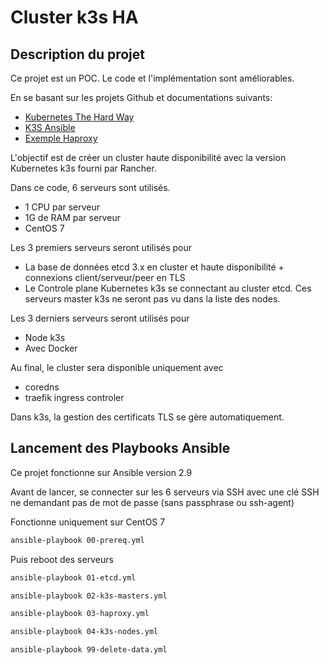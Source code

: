 # Cluster k3s HA

## Description du projet

Ce projet est un POC. Le code et l'implémentation sont améliorables.

En se basant sur les projets Github et documentations suivants:

* [Kubernetes The Hard Way](https://github.com/kelseyhightower/kubernetes-the-hard-way)
* [K3S Ansible](https://github.com/rancher/k3s-ansible)
* [Exemple Haproxy](https://gitlab.com/xavki/presentations-kubernetes/-/tree/master/37-kubspray-haproxy)

L'objectif est de créer un cluster haute disponibilité avec la version Kubernetes k3s fourni par Rancher.

Dans ce code, 6 serveurs sont utilisés.

* 1 CPU par serveur
* 1G de RAM par serveur
* CentOS 7

Les 3 premiers serveurs seront utilisés pour

* La base de données etcd 3.x en cluster et haute disponibilité + connexions client/serveur/peer en TLS
* Le Controle plane Kubernetes k3s se connectant au cluster etcd. Ces serveurs master k3s ne seront pas vu dans la liste des nodes.

Les 3 derniers serveurs seront utilisés pour

* Node k3s
* Avec Docker

Au final, le cluster sera disponible uniquement avec

* coredns
* traefik ingress controler

Dans k3s, la gestion des certificats TLS se gère automatiquement.

## Lancement des Playbooks Ansible

Ce projet fonctionne sur Ansible version 2.9

Avant de lancer, se connecter sur les 6 serveurs via SSH avec une clé SSH ne demandant pas de mot de passe (sans passphrase ou ssh-agent)

Fonctionne uniquement sur CentOS 7

```bash
ansible-playbook 00-prereq.yml
```

Puis reboot des serveurs

```bash
ansible-playbook 01-etcd.yml
```

```bash
ansible-playbook 02-k3s-masters.yml
```

```bash
ansible-playbook 03-haproxy.yml
```

```bash
ansible-playbook 04-k3s-nodes.yml
```

```bash
ansible-playbook 99-delete-data.yml
```
